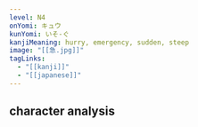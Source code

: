```yaml
---
level: N4
onYomi: キュウ
kunYomi: いそ-ぐ
kanjiMeaning: hurry, emergency, sudden, steep
image: "[[急.jpg]]"
tagLinks:
  - "[[kanji]]"
  - "[[japanese]]"
---
```

## character analysis